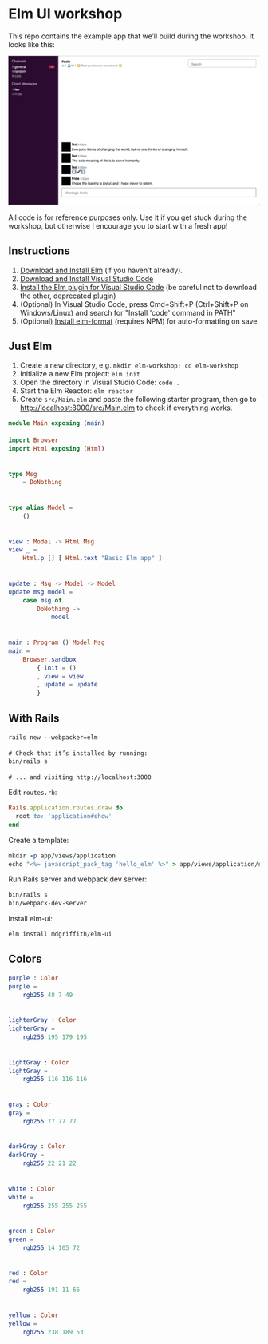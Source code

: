 # Elm UI workshop

This repo contains the example app that we’ll build during the workshop. It looks like this:

<img src="screenshots/app.png?raw=true" width="800" alt="The messenger app UI" title="Messenger">

All code is for reference purposes only. Use it if you get stuck during the workshop, but otherwise I encourage you to start with a fresh app!

## Instructions

1. [Download and Install Elm](https://guide.elm-lang.org/install/elm.html) (if you haven’t already).
2. [Download and Install Visual Studio Code](https://code.visualstudio.com)
3. [Install the Elm plugin for Visual Studio Code](https://marketplace.visualstudio.com/items?itemName=Elmtooling.elm-ls-vscode) (be careful not to download the other, deprecated plugin)
4. (Optional) In Visual Studio Code, press Cmd+Shift+P (Ctrl+Shift+P on Windows/Linux) and search for "Install 'code' command in PATH"
5. (Optional) [Install elm-format](https://github.com/avh4/elm-format#installation-) (requires NPM) for auto-formatting on save

## Just Elm 

1. Create a new directory, e.g. `mkdir elm-workshop; cd elm-workshop`
2. Initialize a new Elm project: `elm init`
3. Open the directory in Visual Studio Code: `code .`
4. Start the Elm Reactor: `elm reactor`
5. Create `src/Main.elm` and paste the following starter program, then go to [http://localhost:8000/src/Main.elm](http://localhost:8000/src/Main.elm) to check if everything works.

``` elm
module Main exposing (main)

import Browser
import Html exposing (Html)


type Msg
    = DoNothing


type alias Model =
    ()


view : Model -> Html Msg
view _ =
    Html.p [] [ Html.text "Basic Elm app" ]


update : Msg -> Model -> Model
update msg model =
    case msg of
        DoNothing ->
            model


main : Program () Model Msg
main =
    Browser.sandbox
        { init = ()
        , view = view
        , update = update
        }
```

## With Rails

```
rails new --webpacker=elm

# Check that it’s installed by running:
bin/rails s

# ... and visiting http://localhost:3000
```

Edit `routes.rb`:

``` ruby
Rails.application.routes.draw do
  root to: 'application#show'
end
```

Create a template:

``` ruby
mkdir -p app/views/application
echo "<%= javascript_pack_tag 'hello_elm' %>" > app/views/application/show.html.erb
```

Run Rails server and webpack dev server:

``` bash
bin/rails s
bin/webpack-dev-server
```

Install elm-ui:

```
elm install mdgriffith/elm-ui
```


## Colors

``` elm
purple : Color
purple =
    rgb255 48 7 49


lighterGray : Color
lighterGray =
    rgb255 195 179 195


lightGray : Color
lightGray =
    rgb255 116 116 116


gray : Color
gray =
    rgb255 77 77 77


darkGray : Color
darkGray =
    rgb255 22 21 22


white : Color
white =
    rgb255 255 255 255


green : Color
green =
    rgb255 14 105 72


red : Color
red =
    rgb255 191 11 66


yellow : Color
yellow =
    rgb255 238 189 53
```
